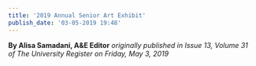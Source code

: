 ```yaml
---
title: '2019 Annual Senior Art Exhibit'
publish_date: '03-05-2019 19:48'
---
```


**By Alisa Samadani, A&E Editor** _originally published in Issue 13, Volume 31 of The University Register on Friday, May 3, 2019_